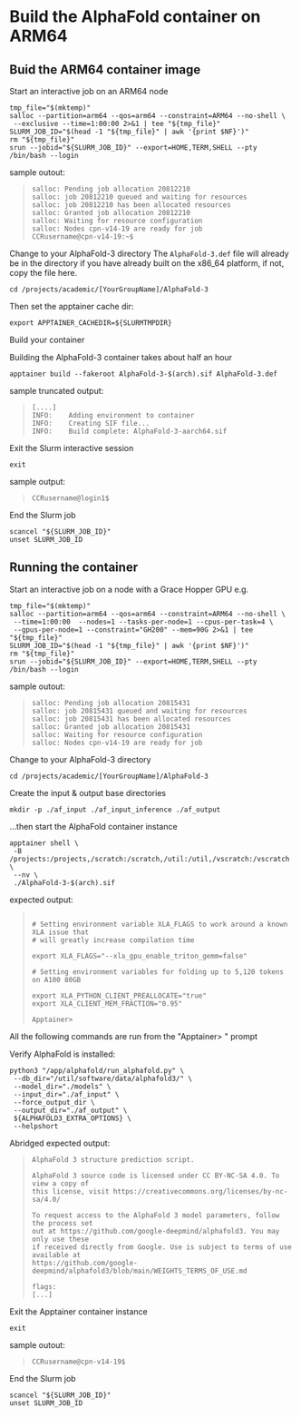 # Build the AlphaFold container on ARM64

## Buid the ARM64 container image

Start an interactive job on an ARM64 node

```
tmp_file="$(mktemp)"
salloc --partition=arm64 --qos=arm64 --constraint=ARM64 --no-shell \
 --exclusive --time=1:00:00 2>&1 | tee "${tmp_file}"
SLURM_JOB_ID="$(head -1 "${tmp_file}" | awk '{print $NF}')"
rm "${tmp_file}"
srun --jobid="${SLURM_JOB_ID}" --export=HOME,TERM,SHELL --pty /bin/bash --login
```

sample outout:

> ```
> salloc: Pending job allocation 20812210
> salloc: job 20812210 queued and waiting for resources
> salloc: job 20812210 has been allocated resources
> salloc: Granted job allocation 20812210
> salloc: Waiting for resource configuration
> salloc: Nodes cpn-v14-19 are ready for job
> CCRusername@cpn-v14-19:~$
> ```

Change to your AlphaFold-3 directory
The `AlphaFold-3.def` file will already be in the directory if you have already built
on the x86_64 platform, if not, copy the file here.

```
cd /projects/academic/[YourGroupName]/AlphaFold-3
```

Then set the apptainer cache dir:

```
export APPTAINER_CACHEDIR=${SLURMTMPDIR}
```

Build your container

Building the AlphaFold-3 container takes about half an hour

```
apptainer build --fakeroot AlphaFold-3-$(arch).sif AlphaFold-3.def
```

sample truncated output:

> ```
> [....]
> INFO:    Adding environment to container
> INFO:    Creating SIF file...
> INFO:    Build complete: AlphaFold-3-aarch64.sif
> ```

Exit the Slurm interactive session

```
exit
```

sample output:

> ```
> CCRusername@login1$ 
> ```

End the Slurm job

```
scancel "${SLURM_JOB_ID}"
unset SLURM_JOB_ID
```

## Running the container

Start an interactive job on a node with a Grace Hopper GPU e.g.

```
tmp_file="$(mktemp)"
salloc --partition=arm64 --qos=arm64 --constraint=ARM64 --no-shell \
 --time=1:00:00  --nodes=1 --tasks-per-node=1 --cpus-per-task=4 \
 --gpus-per-node=1 --constraint="GH200" --mem=90G 2>&1 | tee "${tmp_file}"
SLURM_JOB_ID="$(head -1 "${tmp_file}" | awk '{print $NF}')"
rm "${tmp_file}"
srun --jobid="${SLURM_JOB_ID}" --export=HOME,TERM,SHELL --pty /bin/bash --login
```

sample outout:

> ```
> salloc: Pending job allocation 20815431
> salloc: job 20815431 queued and waiting for resources
> salloc: job 20815431 has been allocated resources
> salloc: Granted job allocation 20815431
> salloc: Waiting for resource configuration
> salloc: Nodes cpn-v14-19 are ready for job
> ```

Change to your AlphaFold-3 directory

```
cd /projects/academic/[YourGroupName]/AlphaFold-3
```

Create the input & output base directories

```
mkdir -p ./af_input ./af_input_inference ./af_output
```

...then start the AlphaFold container instance

```
apptainer shell \
 -B /projects:/projects,/scratch:/scratch,/util:/util,/vscratch:/vscratch \
 --nv \
 ./AlphaFold-3-$(arch).sif
```

expected output:

> ```
> 
> # Setting environment variable XLA_FLAGS to work around a known XLA issue that
> # will greatly increase compilation time
> 
> export XLA_FLAGS="--xla_gpu_enable_triton_gemm=false"
> 
> # Setting environment variables for folding up to 5,120 tokens on A100 80GB
> 
> export XLA_PYTHON_CLIENT_PREALLOCATE="true"
> export XLA_CLIENT_MEM_FRACTION="0.95"
> 
> Apptainer> 
> ```

All the following commands are run from the "Apptainer> " prompt

Verify AlphaFold is installed:

```
python3 "/app/alphafold/run_alphafold.py" \
 --db_dir="/util/software/data/alphafold3/" \
 --model_dir="./models" \
 --input_dir="./af_input" \
 --force_output_dir \
 --output_dir="./af_output" \
 ${ALPHAFOLD3_EXTRA_OPTIONS} \
 --helpshort
```

Abridged expected output:

> ```
> AlphaFold 3 structure prediction script.
> 
> AlphaFold 3 source code is licensed under CC BY-NC-SA 4.0. To view a copy of
> this license, visit https://creativecommons.org/licenses/by-nc-sa/4.0/
> 
> To request access to the AlphaFold 3 model parameters, follow the process set
> out at https://github.com/google-deepmind/alphafold3. You may only use these
> if received directly from Google. Use is subject to terms of use available at
> https://github.com/google-deepmind/alphafold3/blob/main/WEIGHTS_TERMS_OF_USE.md
> 
> flags:
> [...]
> ```

Exit the Apptainer container instance

```
exit
```

sample outout:

> ```
> CCRusername@cpn-v14-19$ 
> ```

End the Slurm job

```
scancel "${SLURM_JOB_ID}"
unset SLURM_JOB_ID
```

